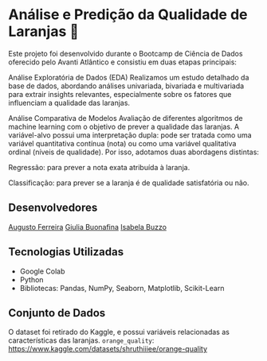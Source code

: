 # Análise e Predição da Qualidade de Laranjas 🍊
Este projeto foi desenvolvido durante o Bootcamp de Ciência de Dados oferecido pelo Avanti Atlântico e consistiu em duas etapas principais:

Análise Exploratória de Dados (EDA)
Realizamos um estudo detalhado da base de dados, abordando análises univariada, bivariada e multivariada para extrair insights relevantes, especialmente sobre os fatores que influenciam a qualidade das laranjas.

Análise Comparativa de Modelos
Avaliação de diferentes algoritmos de machine learning com o objetivo de prever a qualidade das laranjas.
A variável-alvo possui uma interpretação dupla: pode ser tratada como uma variável quantitativa contínua (nota) ou como uma variável qualitativa ordinal (níveis de qualidade).
Por isso, adotamos duas abordagens distintas:

Regressão: para prever a nota exata atribuída à laranja.

Classificação: para prever se a laranja é de qualidade satisfatória ou não.

## Desenvolvedores

[Augusto Ferreira](https://github.com/AugustoCSF)
[Giulia Buonafina](https://github.com/GiuBuonafina)
[Isabela Buzzo](https://github.com/isabelabuzzo)

## Tecnologias Utilizadas

- Google Colab
- Python
- Bibliotecas: Pandas, NumPy, Seaborn, Matplotlib, Scikit-Learn 

## Conjunto de Dados
O dataset foi retirado do Kaggle, e possui variáveis relacionadas as características das laranjas.
`orange_quality`: https://www.kaggle.com/datasets/shruthiiiee/orange-quality


